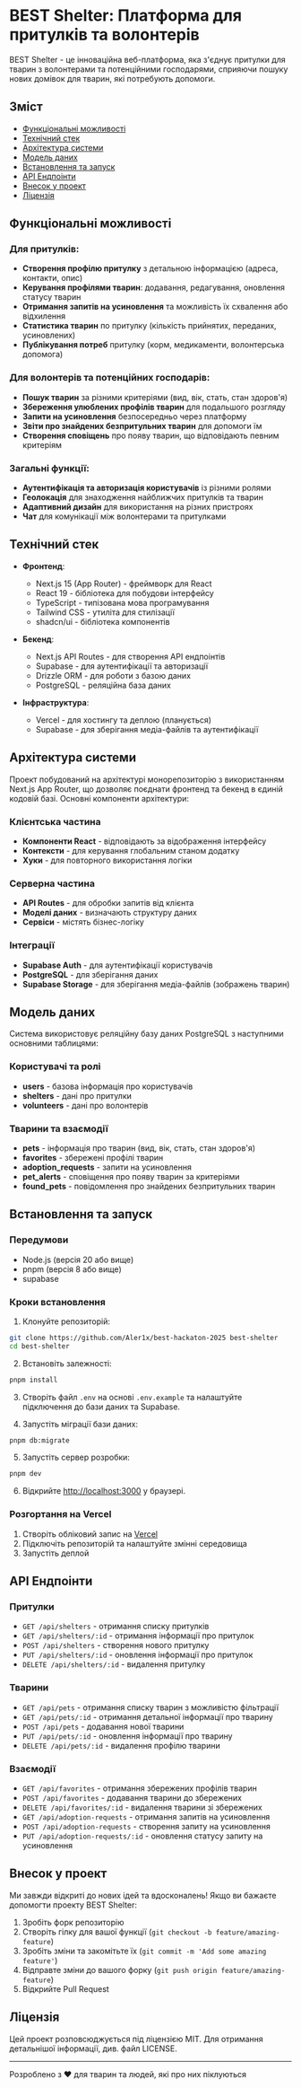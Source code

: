 # BEST Shelter: Платформа для притулків та волонтерів

BEST Shelter - це інноваційна веб-платформа, яка з'єднує притулки для тварин з волонтерами та потенційними господарями, сприяючи пошуку нових домівок для тварин, які потребують допомоги.

## Зміст

- [Функціональні можливості](#функціональні-можливості)
- [Технічний стек](#технічний-стек)
- [Архітектура системи](#архітектура-системи)
- [Модель даних](#модель-даних)
- [Встановлення та запуск](#встановлення-та-запуск)
- [API Ендпоінти](#api-ендпоінти)
- [Внесок у проект](#внесок-у-проект)
- [Ліцензія](#ліцензія)

## Функціональні можливості

### Для притулків:
- **Створення профілю притулку** з детальною інформацією (адреса, контакти, опис)
- **Керування профілями тварин**: додавання, редагування, оновлення статусу тварин
- **Отримання запитів на усиновлення** та можливість їх схвалення або відхилення
- **Статистика тварин** по притулку (кількість прийнятих, переданих, усиновлених)
- **Публікування потреб** притулку (корм, медикаменти, волонтерська допомога)

### Для волонтерів та потенційних господарів:
- **Пошук тварин** за різними критеріями (вид, вік, стать, стан здоров'я)
- **Збереження улюблених профілів тварин** для подальшого розгляду
- **Запити на усиновлення** безпосередньо через платформу
- **Звіти про знайдених безпритульних тварин** для допомоги їм
- **Створення сповіщень** про появу тварин, що відповідають певним критеріям

### Загальні функції:
- **Аутентифікація та авторизація користувачів** із різними ролями
- **Геолокація** для знаходження найближчих притулків та тварин
- **Адаптивний дизайн** для використання на різних пристроях
- **Чат** для комунікації між волонтерами та притулками

## Технічний стек

- **Фронтенд**:
  - Next.js 15 (App Router) - фреймворк для React
  - React 19 - бібліотека для побудови інтерфейсу
  - TypeScript - типізована мова програмування
  - Tailwind CSS - утиліта для стилізації
  - shadcn/ui - бібліотека компонентів

- **Бекенд**:
  - Next.js API Routes - для створення API ендпоінтів
  - Supabase - для аутентифікації та авторизації
  - Drizzle ORM - для роботи з базою даних
  - PostgreSQL - реляційна база даних

- **Інфраструктура**:
  - Vercel - для хостингу та деплою (планується)
  - Supabase - для зберігання медіа-файлів та аутентифікації

## Архітектура системи

Проект побудований на архітектурі монорепозиторію з використанням Next.js App Router, що дозволяє поєднати фронтенд та бекенд в єдиній кодовій базі. Основні компоненти архітектури:

### Клієнтська частина
- **Компоненти React** - відповідають за відображення інтерфейсу
- **Контексти** - для керування глобальним станом додатку
- **Хуки** - для повторного використання логіки

### Серверна частина
- **API Routes** - для обробки запитів від клієнта
- **Моделі даних** - визначають структуру даних
- **Сервіси** - містять бізнес-логіку

### Інтеграції
- **Supabase Auth** - для аутентифікації користувачів
- **PostgreSQL** - для зберігання даних
- **Supabase Storage** - для зберігання медіа-файлів (зображень тварин)

## Модель даних

Система використовує реляційну базу даних PostgreSQL з наступними основними таблицями:

### Користувачі та ролі
- **users** - базова інформація про користувачів
- **shelters** - дані про притулки
- **volunteers** - дані про волонтерів

### Тварини та взаємодії
- **pets** - інформація про тварин (вид, вік, стать, стан здоров'я)
- **favorites** - збережені профілі тварин
- **adoption_requests** - запити на усиновлення
- **pet_alerts** - сповіщення про появу тварин за критеріями
- **found_pets** - повідомлення про знайдених безпритульних тварин

## Встановлення та запуск

### Передумови
- Node.js (версія 20 або вище)
- pnpm (версія 8 або вище)
- supabase

### Кроки встановлення

1. Клонуйте репозиторій:
```bash
git clone https://github.com/Aler1x/best-hackaton-2025 best-shelter
cd best-shelter
```

2. Встановіть залежності:
```bash
pnpm install
```

3. Створіть файл `.env` на основі `.env.example` та налаштуйте підключення до бази даних та Supabase.

4. Запустіть міграції бази даних:
```bash
pnpm db:migrate
```

5. Запустіть сервер розробки:
```bash
pnpm dev
```

6. Відкрийте [http://localhost:3000](http://localhost:3000) у браузері.

### Розгортання на Vercel

1. Створіть обліковий запис на [Vercel](https://vercel.com)
2. Підключіть репозиторій та налаштуйте змінні середовища
3. Запустіть деплой

## API Ендпоінти

### Притулки
- `GET /api/shelters` - отримання списку притулків
- `GET /api/shelters/:id` - отримання інформації про притулок
- `POST /api/shelters` - створення нового притулку
- `PUT /api/shelters/:id` - оновлення інформації про притулок
- `DELETE /api/shelters/:id` - видалення притулку

### Тварини
- `GET /api/pets` - отримання списку тварин з можливістю фільтрації
- `GET /api/pets/:id` - отримання детальної інформації про тварину
- `POST /api/pets` - додавання нової тварини
- `PUT /api/pets/:id` - оновлення інформації про тварину
- `DELETE /api/pets/:id` - видалення профілю тварини

### Взаємодії
- `GET /api/favorites` - отримання збережених профілів тварин
- `POST /api/favorites` - додавання тварини до збережених
- `DELETE /api/favorites/:id` - видалення тварини зі збережених
- `GET /api/adoption-requests` - отримання запитів на усиновлення
- `POST /api/adoption-requests` - створення запиту на усиновлення
- `PUT /api/adoption-requests/:id` - оновлення статусу запиту на усиновлення

## Внесок у проект

Ми завжди відкриті до нових ідей та вдосконалень! Якщо ви бажаєте допомогти проекту BEST Shelter:

1. Зробіть форк репозиторію
2. Створіть гілку для вашої функції (`git checkout -b feature/amazing-feature`)
3. Зробіть зміни та закомітьте їх (`git commit -m 'Add some amazing feature'`)
4. Відправте зміни до вашого форку (`git push origin feature/amazing-feature`)
5. Відкрийте Pull Request

## Ліцензія

Цей проект розповсюджується під ліцензією MIT. Для отримання детальнішої інформації, див. файл LICENSE.

---

Розроблено з ❤️ для тварин та людей, які про них піклуються
